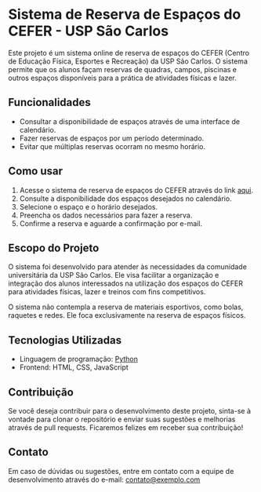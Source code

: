 # Sistema de Reserva de Espaços do CEFER - USP São Carlos

Este projeto é um sistema online de reserva de espaços do CEFER (Centro de Educação Física, Esportes e Recreação) da USP São Carlos. O sistema permite que os alunos façam reservas de quadras, campos, piscinas e outros espaços disponíveis para a prática de atividades físicas e lazer.

## Funcionalidades

- Consultar a disponibilidade de espaços através de uma interface de calendário.
- Fazer reservas de espaços por um período determinado.
- Evitar que múltiplas reservas ocorram no mesmo horário.

## Como usar

1. Acesse o sistema de reserva de espaços do CEFER através do link [aqui](https://docs.google.com/forms/d/1y04oLFEBABJPmNwnHMiezx-f9KxPb_EMx7QqcGkMfd4/viewform?edit_requested=true).
2. Consulte a disponibilidade dos espaços desejados no calendário.
3. Selecione o espaço e o horário desejados.
4. Preencha os dados necessários para fazer a reserva.
5. Confirme a reserva e aguarde a confirmação por e-mail.

## Escopo do Projeto

O sistema foi desenvolvido para atender às necessidades da comunidade universitária da USP São Carlos. Ele visa facilitar a organização e integração dos alunos interessados na utilização dos espaços do CEFER para atividades físicas, lazer e treinos com fins competitivos.

O sistema não contempla a reserva de materiais esportivos, como bolas, raquetes e redes. Ele foca exclusivamente na reserva de espaços físicos.

## Tecnologias Utilizadas

- Linguagem de programação: [Python](https://www.python.org/)
- Frontend: HTML, CSS, JavaScript

## Contribuição

Se você deseja contribuir para o desenvolvimento deste projeto, sinta-se à vontade para clonar o repositório e enviar suas sugestões e melhorias através de pull requests. Ficaremos felizes em receber sua contribuição!

## Contato

Em caso de dúvidas ou sugestões, entre em contato com a equipe de desenvolvimento através do e-mail: [contato@exemplo.com](testecefacil@gmail.com)

